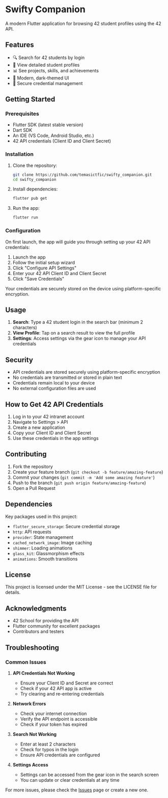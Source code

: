 # Swifty Companion

A modern Flutter application for browsing 42 student profiles using the 42 API.

## Features

- 🔍 Search for 42 students by login
- 👤 View detailed student profiles
- 📊 See projects, skills, and achievements
- 🎨 Modern, dark-themed UI
- 🔐 Secure credential management

## Getting Started

### Prerequisites

- Flutter SDK (latest stable version)
- Dart SDK
- An IDE (VS Code, Android Studio, etc.)
- 42 API credentials (Client ID and Client Secret)

### Installation

1. Clone the repository:
   ```bash
   git clone https://github.com/temasictfic/swifty_companion.git
   cd swifty_companion
   ```

2. Install dependencies:
   ```bash
   flutter pub get
   ```

3. Run the app:
   ```bash
   flutter run
   ```

### Configuration

On first launch, the app will guide you through setting up your 42 API credentials:

1. Launch the app
2. Follow the initial setup wizard
3. Click "Configure API Settings"
4. Enter your 42 API Client ID and Client Secret
5. Click "Save Credentials"

Your credentials are securely stored on the device using platform-specific encryption.

## Usage

1. **Search**: Type a 42 student login in the search bar (minimum 2 characters)
2. **View Profile**: Tap on a search result to view the full profile
3. **Settings**: Access settings via the gear icon to manage your API credentials

## Security

- API credentials are stored securely using platform-specific encryption
- No credentials are transmitted or stored in plain text
- Credentials remain local to your device
- No external configuration files are used

## How to Get 42 API Credentials

1. Log in to your 42 intranet account
2. Navigate to Settings > API
3. Create a new application
4. Copy your Client ID and Client Secret
5. Use these credentials in the app settings

## Contributing

1. Fork the repository
2. Create your feature branch (`git checkout -b feature/amazing-feature`)
3. Commit your changes (`git commit -m 'Add some amazing feature'`)
4. Push to the branch (`git push origin feature/amazing-feature`)
5. Open a Pull Request

## Dependencies

Key packages used in this project:

- `flutter_secure_storage`: Secure credential storage
- `http`: API requests
- `provider`: State management
- `cached_network_image`: Image caching
- `shimmer`: Loading animations
- `glass_kit`: Glassmorphism effects
- `animations`: Smooth transitions

## License

This project is licensed under the MIT License - see the LICENSE file for details.

## Acknowledgments

- 42 School for providing the API
- Flutter community for excellent packages
- Contributors and testers

## Troubleshooting

### Common Issues

1. **API Credentials Not Working**
   - Ensure your Client ID and Secret are correct
   - Check if your 42 API app is active
   - Try clearing and re-entering credentials

2. **Network Errors**
   - Check your internet connection
   - Verify the API endpoint is accessible
   - Check if your token has expired

3. **Search Not Working**
   - Enter at least 2 characters
   - Check for typos in the login
   - Ensure API credentials are configured

4. **Settings Access**
   - Settings can be accessed from the gear icon in the search screen
   - You can update or clear credentials at any time

For more issues, please check the [Issues](https://github.com/temasictfic/swifty_companion/issues) page or create a new one.

